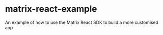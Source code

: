 matrix-react-example
====================

An example of how to use the Matrix React SDK to build a more customised app

